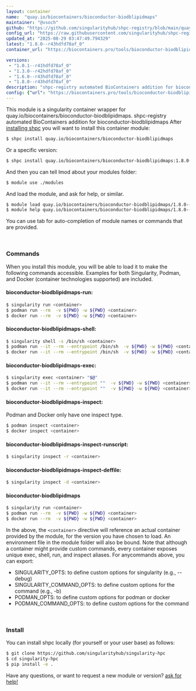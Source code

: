 ```yaml
---
layout: container
name:  "quay.io/biocontainers/bioconductor-biodblipidmaps"
maintainer: "@vsoch"
github: "https://github.com/singularityhub/shpc-registry/blob/main/quay.io/biocontainers/bioconductor-biodblipidmaps/container.yaml"
config_url: "https://raw.githubusercontent.com/singularityhub/shpc-registry/main/quay.io/biocontainers/bioconductor-biodblipidmaps/container.yaml"
updated_at: "2025-08-29 03:47:49.794329"
latest: "1.8.0--r43hdfd78af_0"
container_url: "https://biocontainers.pro/tools/bioconductor-biodblipidmaps"

versions:
 - "1.0.1--r41hdfd78af_0"
 - "1.3.0--r42hdfd78af_0"
 - "1.6.0--r43hdfd78af_0"
 - "1.8.0--r43hdfd78af_0"
description: "shpc-registry automated BioContainers addition for bioconductor-biodblipidmaps"
config: {"url": "https://biocontainers.pro/tools/bioconductor-biodblipidmaps", "maintainer": "@vsoch", "description": "shpc-registry automated BioContainers addition for bioconductor-biodblipidmaps", "latest": {"1.8.0--r43hdfd78af_0": "sha256:a2ba4a0826761bb9d9b3fb6f03615438afdc8a46d5f88d2593cb2f1d564c3142"}, "tags": {"1.0.1--r41hdfd78af_0": "sha256:6513bc9a259df9cd54b8e28545d8183b39f4236ca2eee3718eb824903947c027", "1.3.0--r42hdfd78af_0": "sha256:2884580a992f29e03162a8022e2a71fc69bfa9c5253e1e3f833a856fda176cae", "1.6.0--r43hdfd78af_0": "sha256:bcc1e949e03ba194602d85b8ffa5398ed8aeaabbed81264be29901c2a2b0a24a", "1.8.0--r43hdfd78af_0": "sha256:a2ba4a0826761bb9d9b3fb6f03615438afdc8a46d5f88d2593cb2f1d564c3142"}, "docker": "quay.io/biocontainers/bioconductor-biodblipidmaps"}
---
```


This module is a singularity container wrapper for quay.io/biocontainers/bioconductor-biodblipidmaps.
shpc-registry automated BioContainers addition for bioconductor-biodblipidmaps
After [installing shpc](#install) you will want to install this container module:


```bash
$ shpc install quay.io/biocontainers/bioconductor-biodblipidmaps
```

Or a specific version:

```bash
$ shpc install quay.io/biocontainers/bioconductor-biodblipidmaps:1.8.0--r43hdfd78af_0
```

And then you can tell lmod about your modules folder:

```bash
$ module use ./modules
```

And load the module, and ask for help, or similar.

```bash
$ module load quay.io/biocontainers/bioconductor-biodblipidmaps/1.8.0--r43hdfd78af_0
$ module help quay.io/biocontainers/bioconductor-biodblipidmaps/1.8.0--r43hdfd78af_0
```

You can use tab for auto-completion of module names or commands that are provided.

<br>

### Commands

When you install this module, you will be able to load it to make the following commands accessible.
Examples for both Singularity, Podman, and Docker (container technologies supported) are included.

#### bioconductor-biodblipidmaps-run:

```bash
$ singularity run <container>
$ podman run --rm  -v ${PWD} -w ${PWD} <container>
$ docker run --rm  -v ${PWD} -w ${PWD} <container>
```

#### bioconductor-biodblipidmaps-shell:

```bash
$ singularity shell -s /bin/sh <container>
$ podman run --it --rm --entrypoint /bin/sh  -v ${PWD} -w ${PWD} <container>
$ docker run --it --rm --entrypoint /bin/sh  -v ${PWD} -w ${PWD} <container>
```

#### bioconductor-biodblipidmaps-exec:

```bash
$ singularity exec <container> "$@"
$ podman run --it --rm --entrypoint ""  -v ${PWD} -w ${PWD} <container> "$@"
$ docker run --it --rm --entrypoint ""  -v ${PWD} -w ${PWD} <container> "$@"
```

#### bioconductor-biodblipidmaps-inspect:

Podman and Docker only have one inspect type.

```bash
$ podman inspect <container>
$ docker inspect <container>
```

#### bioconductor-biodblipidmaps-inspect-runscript:

```bash
$ singularity inspect -r <container>
```

#### bioconductor-biodblipidmaps-inspect-deffile:

```bash
$ singularity inspect -d <container>
```



#### bioconductor-biodblipidmaps

```bash
$ singularity run <container>
$ podman run --rm  -v ${PWD} -w ${PWD} <container>
$ docker run --rm  -v ${PWD} -w ${PWD} <container>
```


In the above, the `<container>` directive will reference an actual container provided
by the module, for the version you have chosen to load. An environment file in the
module folder will also be bound. Note that although a container
might provide custom commands, every container exposes unique exec, shell, run, and
inspect aliases. For anycommands above, you can export:

 - SINGULARITY_OPTS: to define custom options for singularity (e.g., --debug)
 - SINGULARITY_COMMAND_OPTS: to define custom options for the command (e.g., -b)
 - PODMAN_OPTS: to define custom options for podman or docker
 - PODMAN_COMMAND_OPTS: to define custom options for the command

<br>

### Install

You can install shpc locally (for yourself or your user base) as follows:

```bash
$ git clone https://github.com/singularityhub/singularity-hpc
$ cd singularity-hpc
$ pip install -e .
```

Have any questions, or want to request a new module or version? [ask for help!](https://github.com/singularityhub/singularity-hpc/issues)